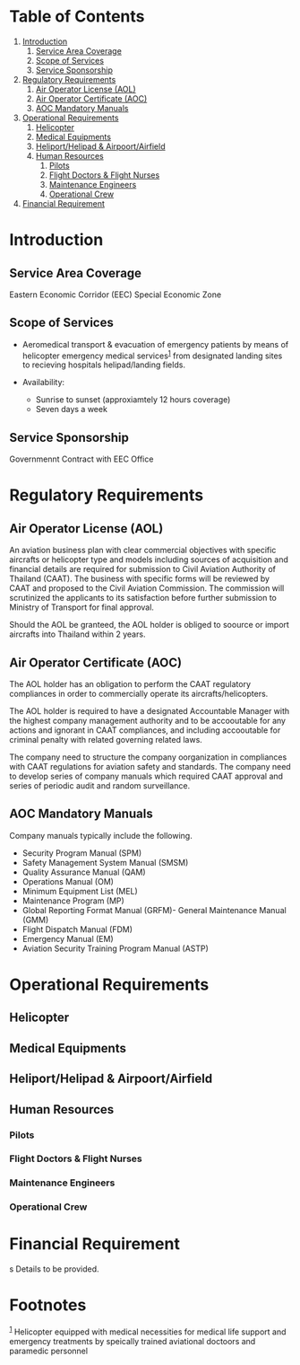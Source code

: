 
# Table of Contents

1.  [Introduction](#orga983b19)
    1.  [Service Area Coverage](#orgfaf9636)
    2.  [Scope of Services](#org8ef7772)
    3.  [Service Sponsorship](#org080cd19)
2.  [Regulatory Requirements](#org179fb99)
    1.  [Air Operator License (AOL)](#org426b1b6)
    2.  [Air Operator Certificate (AOC)](#org438f6b9)
    3.  [AOC Mandatory Manuals](#org1b0f029)
3.  [Operational Requirements](#org374bd25)
    1.  [Helicopter](#org59bd950)
    2.  [Medical Equipments](#org904c82d)
    3.  [Heliport/Helipad & Airpoort/Airfield](#org434bfe4)
    4.  [Human Resources](#org8875450)
        1.  [Pilots](#org56a0e7e)
        2.  [Flight Doctors & Flight Nurses](#org864a6b7)
        3.  [Maintenance Engineers](#org62dee1c)
        4.  [Operational Crew](#org2f2fce6)
4.  [Financial Requirement](#org185914b)



<a id="orga983b19"></a>

# Introduction


<a id="orgfaf9636"></a>

## Service Area Coverage

Eastern Economic Corridor (EEC) Special Economic Zone


<a id="org8ef7772"></a>

## Scope of Services

-   Aeromedical transport & evacuation of emergency patients by means of helicopter emergency medical services<sup><a id="fnr.1" class="footref" href="#fn.1">1</a></sup> from designated landing sites to recieving hospitals helipad/landing fields.

-   Availability:
    -   Sunrise to sunset (approxiamtely 12 hours coverage)
    -   Seven days a week


<a id="org080cd19"></a>

## Service Sponsorship

Governmennt Contract with EEC Office


<a id="org179fb99"></a>

# Regulatory Requirements


<a id="org426b1b6"></a>

## Air Operator License (AOL)

An aviation business plan with clear commercial objectives with specific aircrafts or helicopter type and models including sources of acquisition and financial details are required for submission to Civil Aviation Authority of Thailand (CAAT). The business with specific forms will be reviewed by CAAT and proposed to the Civil Aviation Commission. The commission will scrutinized the applicants to its satisfaction before further submission to Ministry of Transport for final approval.

Should the AOL be granteed, the AOL holder is obliged to soource or import aircrafts into Thailand within 2 years.


<a id="org438f6b9"></a>

## Air Operator Certificate (AOC)

The AOL holder has an obligation to perform the CAAT regulatory compliances in order to commercially operate its aircrafts/helicopters.

The AOL holder is required to have a designated Accountable Manager with the highest company management authority and to be accooutable for any actions and ignorant in CAAT compliances, and including accooutable for criminal penalty with related governing related laws.

The company need to structure the company oorganization in compliances with CAAT regulations for aviation safety and standards. The company need to develop series of company manuals which required CAAT approval and series of periodic audit and random surveillance.


<a id="org1b0f029"></a>

## AOC Mandatory Manuals

Company manuals typically include the following.

-   Security Program Manual (SPM)
-   Safety Management System Manual (SMSM)
-   Quality Assurance Manual (QAM)
-   Operations Manual (OM)
-   Minimum Equipment List (MEL)
-   Maintenance Program (MP)
-   Global Reporting Format Manual (GRFM)- General Maintenance Manual (GMM)
-   Flight Dispatch Manual (FDM)
-   Emergency Manual (EM)
-   Aviation Security Training Program Manual (ASTP)


<a id="org374bd25"></a>

# Operational Requirements


<a id="org59bd950"></a>

## Helicopter


<a id="org904c82d"></a>

## Medical Equipments


<a id="org434bfe4"></a>

## Heliport/Helipad & Airpoort/Airfield


<a id="org8875450"></a>

## Human Resources


<a id="org56a0e7e"></a>

### Pilots


<a id="org864a6b7"></a>

### Flight Doctors & Flight Nurses


<a id="org62dee1c"></a>

### Maintenance Engineers


<a id="org2f2fce6"></a>

### Operational Crew


<a id="org185914b"></a>

# Financial Requirement

s
Details to be provided.


# Footnotes

<sup><a id="fn.1" href="#fnr.1">1</a></sup> Helicopter equipped with medical necessities for medical life support and emergency treatments by speically trained aviational doctoors and paramedic personnel
